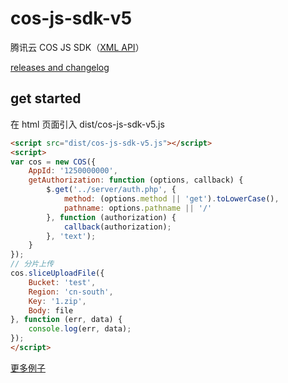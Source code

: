 # cos-js-sdk-v5

腾讯云 COS JS SDK（[XML API](https://www.qcloud.com/document/product/436/7751)）

[releases and changelog](https://github.com/tencentyun/cos-js-sdk-v5/releases)

## get started

在 html 页面引入 dist/cos-js-sdk-v5.js
```html
<script src="dist/cos-js-sdk-v5.js"></script>
<script>
var cos = new COS({
    AppId: '1250000000',
    getAuthorization: function (options, callback) {
        $.get('../server/auth.php', {
            method: (options.method || 'get').toLowerCase(),
            pathname: options.pathname || '/'
        }, function (authorization) {
            callback(authorization);
        }, 'text');
    }
});
// 分片上传
cos.sliceUploadFile({
    Bucket: 'test',
    Region: 'cn-south',
    Key: '1.zip',
    Body: file
}, function (err, data) {
    console.log(err, data);
});
</script>
```

[更多例子](demo/demo.js)